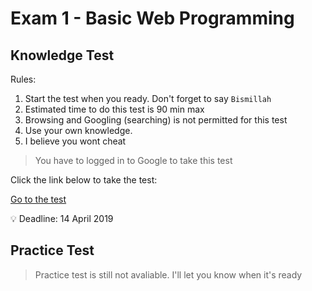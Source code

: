 # Exam 1 - Basic Web Programming

## Knowledge Test

Rules:

1. Start the test when you ready. Don't forget to say `Bismillah`
2. Estimated time to do this test is 90 min max
3. Browsing and Googling (searching) is not permitted for this test
4. Use your own knowledge.
5. I believe you wont cheat

> You have to logged in to Google to take this test

Click the link below to take the test:

[Go to the test](https://forms.gle/EjLK24MXHKtHVLiC9)

:bulb: Deadline: 14 April 2019

## Practice Test

> Practice test is still not avaliable. I'll let you know when it's ready
